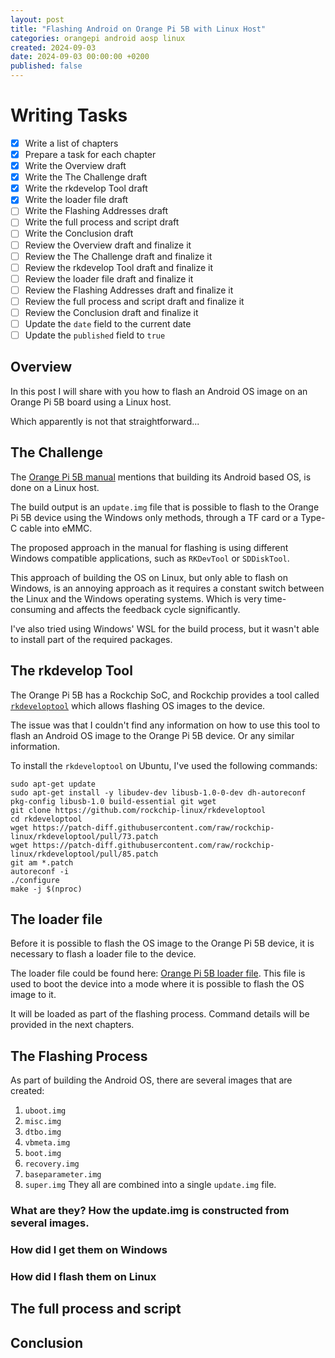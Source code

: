 ```yaml
---
layout: post
title: "Flashing Android on Orange Pi 5B with Linux Host"
categories: orangepi android aosp linux
created: 2024-09-03
date: 2024-09-03 00:00:00 +0200
published: false
---
```

# Writing Tasks
- [x] Write a list of chapters
- [x] Prepare a task for each chapter
- [x] Write the Overview draft
- [x] Write the The Challenge draft
- [x] Write the rkdevelop Tool draft
- [x] Write the loader file draft
- [ ] Write the Flashing Addresses draft
- [ ] Write the full process and script draft
- [ ] Write the Conclusion draft
- [ ] Review the Overview draft and finalize it
- [ ] Review the The Challenge draft and finalize it
- [ ] Review the rkdevelop Tool draft and finalize it
- [ ] Review the loader file draft and finalize it
- [ ] Review the Flashing Addresses draft and finalize it
- [ ] Review the full process and script draft and finalize it
- [ ] Review the Conclusion draft and finalize it
- [ ] Update the `date` field to the current date
- [ ] Update the `published` field to `true`

## Overview
In this post I will share with you how to flash an Android OS image on an Orange Pi 5B board using a Linux host.

Which apparently is not that straightforward...

## The Challenge
The [Orange Pi 5B manual](https://drive.google.com/drive/folders/11JLZcvjU1eN6SkJPZ7m9gm6q-_UVtqYd) mentions that building its Android based OS, is done on a Linux host.

The build output is an `update.img` file that is possible to flash to the Orange Pi 5B device using the Windows only methods, through a TF card or a Type-C cable into eMMC.

The proposed approach in the manual for flashing is using different Windows compatible applications, such as `RKDevTool` or `SDDiskTool`.

This approach of building the OS on Linux, but only able to flash on Windows, is an annoying approach as it requires a constant switch between the Linux and the Windows operating systems. Which is very time-consuming and affects the feedback cycle significantly.

I've also tried using Windows' WSL for the build process, but it wasn't able to install part of the required packages.

## The rkdevelop Tool
The Orange Pi 5B has a Rockchip SoC, and Rockchip provides a tool called [`rkdeveloptool`](https://github.com/rockchip-linux/rkdeveloptool) which allows flashing OS images to the device.

The issue was that I couldn't find any information on how to use this tool to flash an Android OS image to the Orange Pi 5B device. Or any similar information. 

To install the `rkdeveloptool` on Ubuntu, I've used the following commands:
```shell
sudo apt-get update
sudo apt-get install -y libudev-dev libusb-1.0-0-dev dh-autoreconf pkg-config libusb-1.0 build-essential git wget
git clone https://github.com/rockchip-linux/rkdeveloptool
cd rkdeveloptool
wget https://patch-diff.githubusercontent.com/raw/rockchip-linux/rkdeveloptool/pull/73.patch
wget https://patch-diff.githubusercontent.com/raw/rockchip-linux/rkdeveloptool/pull/85.patch
git am *.patch
autoreconf -i
./configure
make -j $(nproc)
```

## The loader file
Before it is possible to flash the OS image to the Orange Pi 5B device, it is necessary to flash a loader file to the device.

The loader file could be found here: [Orange Pi 5B loader file](https://docs.radxa.com/en/rock5/rock5b/low-level-dev/maskrom/linux).
This file is used to boot the device into a mode where it is possible to flash the OS image to it.

It will be loaded as part of the flashing process. Command details will be provided in the next chapters.

## The Flashing Process
As part of building the Android OS, there are several images that are created:
1. `uboot.img`
2. `misc.img`
3. `dtbo.img`
4. `vbmeta.img`
5. `boot.img`
6. `recovery.img`
7. `baseparameter.img`
8. `super.img`
They all are combined into a single `update.img` file.
### What are they? How the update.img is constructed from several images.
### How did I get them on Windows
### How did I flash them on Linux

## The full process and script

## Conclusion